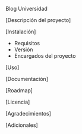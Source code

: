 Blog Universidad

[Descripción del proyecto]

[Instalación]
- Requisitos
- Versión
- Encargados del proyecto
 
[Uso]

[Documentación]

[Roadmap]

[Licencia]

[Agradecimientos]

[Adicionales]
